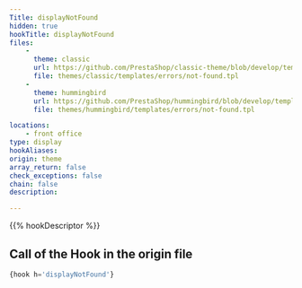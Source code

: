 ```yaml
---
Title: displayNotFound
hidden: true
hookTitle: displayNotFound
files:
    -
      theme: classic
      url: https://github.com/PrestaShop/classic-theme/blob/develop/templates/errors/not-found.tpl
      file: themes/classic/templates/errors/not-found.tpl
    -
      theme: hummingbird
      url: https://github.com/PrestaShop/hummingbird/blob/develop/templates/errors/not-found.tpl
      file: themes/hummingbird/templates/errors/not-found.tpl

locations:
    - front office
type: display
hookAliases: 
origin: theme
array_return: false
check_exceptions: false
chain: false
description: 

---
```


{{% hookDescriptor %}}

## Call of the Hook in the origin file

```php
{hook h='displayNotFound'}
```
